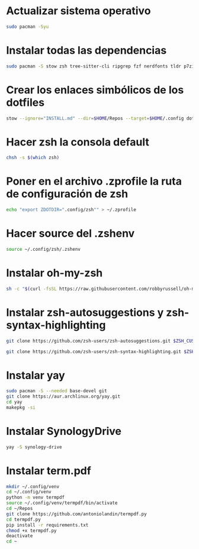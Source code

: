 # Actualizar sistema operativo
```bash
sudo pacman -Syu
```

# Instalar todas las dependencias
```bash
sudo pacman -S stow zsh tree-sitter-cli ripgrep fzf nerdfonts tldr p7zip
```

# Crear los enlaces simbólicos de los dotfiles
```bash
stow --ignore="INSTALL.md" --dir=$HOME/Repos --target=$HOME/.config dotfiles
```

# Hacer zsh la consola default
```bash
chsh -s $(which zsh)
```

# Poner en el archivo .zprofile la ruta de configuración de zsh
```bash
echo "export ZDOTDIR=".config/zsh"" > ~/.zprofile
```

# Hacer source del .zshenv
```bash
source ~/.config/zsh/.zshenv
```

# Instalar oh-my-zsh
```bash
sh -c "$(curl -fsSL https://raw.githubusercontent.com/robbyrussell/oh-my-zsh/master/tools/install.sh)"
```

# Instalar zsh-autosuggestions y zsh-syntax-highlighting
```bash
git clone https://github.com/zsh-users/zsh-autosuggestions.git $ZSH_CUSTOM/plugins/zsh-autosuggestions

git clone https://github.com/zsh-users/zsh-syntax-highlighting.git $ZSH_CUSTOM/plugins/zsh-syntax-highlighting
```

# Instalar yay
```bash
sudo pacman -S --needed base-devel git
git clone https://aur.archlinux.org/yay.git
cd yay
makepkg -si
```

# Instalar SynologyDrive
```bash
yay -S synology-drive 
```

# Instalar term.pdf
```bash
mkdir ~/.config/venv
cd ~/.config/venv
python -m venv termpdf
source ~/.config/venv/termpdf/bin/activate
cd ~/Repos
git clone https://github.com/antoniolandin/termpdf.py
cd termpdf.py
pip install -r requirements.txt
chmod +x termpdf.py
deactivate
cd ~
```
